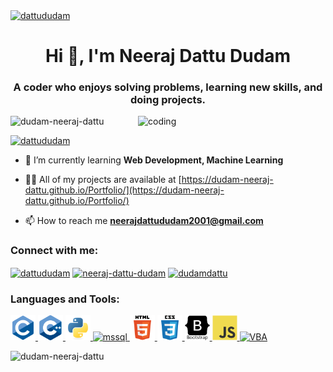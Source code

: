 <a href="https://en.wikipedia.org/wiki/Quicksort" target="blank"><img align="center" src="https://lamfo-unb.github.io/img/Sorting-algorithms/Quicksort.gif" alt="dattududam" height="200" width="100%" /></a>

<h1 align="center">Hi 👋, I'm Neeraj Dattu Dudam</h1>
<h3 align="center">A coder who enjoys solving problems, learning new skills, and doing projects.</h3>
<img align = "right" alt ="coding" width ="300" src = "https://www.alphaprogrammer.in/wp-content/uploads/2021/04/8306-programming-animation.gif">
<p align="left"> <img src="https://komarev.com/ghpvc/?username=dudam-neeraj-dattu&label=Profile%20views&color=0e75b6&style=flat" alt="dudam-neeraj-dattu" /> </p>

<p align="left"> <a href="https://twitter.com/dattududam" target="blank"><img src="https://img.shields.io/twitter/follow/dattududam?logo=twitter&style=for-the-badge" alt="dattududam" /></a> </p>

- 🌱 I’m currently learning **Web Development, Machine Learning**

- 👨‍💻 All of my projects are available at [https://dudam-neeraj-dattu.github.io/Portfolio/](https://dudam-neeraj-dattu.github.io/Portfolio/)

- 📫 How to reach me **neerajdattududam2001@gmail.com**

<h3 align="left">Connect with me:</h3>
<p align="left">
<a href="https://twitter.com/dattududam" target="blank"><img align="center" src="https://raw.githubusercontent.com/rahuldkjain/github-profile-readme-generator/master/src/images/icons/Social/twitter.svg" alt="dattududam" height="30" width="40" /></a>
<a href="https://linkedin.com/in/neeraj-dattu-dudam" target="blank"><img align="center" src="https://raw.githubusercontent.com/rahuldkjain/github-profile-readme-generator/master/src/images/icons/Social/linked-in-alt.svg" alt="neeraj-dattu-dudam" height="30" width="40" /></a>
<a href="https://instagram.com/dudamdattu" target="blank"><img align="center" src="https://raw.githubusercontent.com/rahuldkjain/github-profile-readme-generator/master/src/images/icons/Social/instagram.svg" alt="dudamdattu" height="30" width="40" /></a>
</p>

<h3 align="left">Languages and Tools:</h3>
<p align="left"> 
<a href="https://www.cprogramming.com/" target="_blank" rel="noreferrer"> <img src="https://raw.githubusercontent.com/devicons/devicon/master/icons/c/c-original.svg" alt="c" width="40" height="40"/> </a>
<a href="https://www.w3schools.com/cpp/" target="_blank" rel="noreferrer"> <img src="https://raw.githubusercontent.com/devicons/devicon/master/icons/cplusplus/cplusplus-original.svg" alt="cplusplus" width="40" height="40"/> </a> 
<a href="https://www.python.org" target="_blank" rel="noreferrer"> <img src="https://raw.githubusercontent.com/devicons/devicon/master/icons/python/python-original.svg" alt="python" width="40" height="40"/> </a>
<a href="https://www.microsoft.com/en-us/sql-server" target="_blank" rel="noreferrer"> <img src="https://www.svgrepo.com/show/303229/microsoft-sql-server-logo.svg" alt="mssql" width="40" height="40"/> </a>
<a href="https://www.w3.org/html/" target="_blank" rel="noreferrer"> <img src="https://raw.githubusercontent.com/devicons/devicon/master/icons/html5/html5-original-wordmark.svg" alt="html5" width="40" height="40"/> </a> 
<a href="https://www.w3schools.com/css/" target="_blank" rel="noreferrer"> <img src="https://raw.githubusercontent.com/devicons/devicon/master/icons/css3/css3-original-wordmark.svg" alt="css3" width="40" height="40"/> </a>
<a href="https://getbootstrap.com" target="_blank" rel="noreferrer"> <img src="https://raw.githubusercontent.com/devicons/devicon/master/icons/bootstrap/bootstrap-plain-wordmark.svg" alt="bootstrap" width="40" height="40"/> </a>
<a href="https://developer.mozilla.org/en-US/docs/Web/JavaScript" target="_blank" rel="noreferrer"> <img src="https://raw.githubusercontent.com/devicons/devicon/master/icons/javascript/javascript-original.svg" alt="javascript" width="40" height="40"/> </a> 
<a href="https://learn.microsoft.com/en-us/office/vba/api/overview/" target="_blank" rel="noreferrer"> <img src="https://cdn3.iconfinder.com/data/icons/flat-design-spreadsheet-set-5/24/macros-vba-512.png" alt="VBA" width="40" height="40"/> </a> 
</p>

<p><img align="left" src="https://github-readme-stats.vercel.app/api/top-langs?username=dudam-neeraj-dattu&show_icons=true&locale=en&layout=compact" alt="dudam-neeraj-dattu" /></p>


